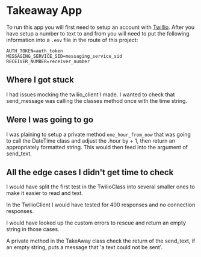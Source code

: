 # Takeaway App

To run this app you will first need to setup an account with [Twillio](www.twilio.com). After you have setup a number to text to and from you will need to put the following information into a `.env` file in the route of this project:

```ACCOUNT_SID=account_sid
AUTH_TOKEN=auth_token
MESSAGING_SERVICE_SID=messaging_service_sid
RECEIVER_NUMBER=receiver_number
```

## Where I got stuck

I had issues mocking the twilio_client I made. I wanted to check that send_message was calling the classes method once with the time string.

## Were I was going to go

I was plaining to setup a private method `one_hour_from_now` that was going to call the DateTime class and adjust the .hour by + 1, then return an appropriately formatted string. This would then feed into the argument of send_text.

## All the edge cases I didn't get time to check

I would have split the first test in the TwilioClass into several smaller ones to make it easier to read and test.

In the TwilioClient I would have tested for 400 responses and no connection responses.

I would have looked up the custom errors to rescue and return an empty string in those cases.

A private method in the TakeAway class check the return of the send_text, if an empty string, puts a message that 'a text could not be sent'.
